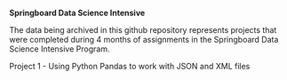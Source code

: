 <B>Springboard Data Science Intensive</B>

The data being archived in this github repository represents projects that were completed during 4 months of assignments in the Springboard Data Science Intensive Program.

Project 1 -
Using Python Pandas to work with JSON and XML files 

